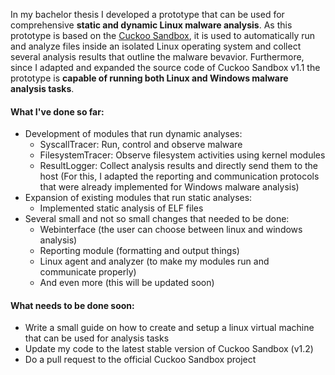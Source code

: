 In my bachelor thesis I developed a prototype that can be used for comprehensive **static and dynamic Linux malware analysis**. As this prototype is based on the [Cuckoo Sandbox](http://www.cuckoosandbox.org), it is used to automatically run and analyze files inside an isolated Linux operating system and collect several analysis results that outline the malware bevavior. Furthermore, since I adapted and expanded the source code of Cuckoo Sandbox v1.1 the prototype is **capable of running both Linux and Windows malware analysis tasks**.

#### What I've done so far:
* Development of modules that run dynamic analyses:
  * SyscallTracer: Run, control and observe malware
  * FilesystemTracer: Observe filesystem activities using kernel modules
  * ResultLogger: Collect analysis results and directly send them to the host (For this, I adapted the reporting and communication protocols that were already implemented for Windows malware analysis)
* Expansion of existing modules that run static analyses:
  * Implemented static analysis of ELF files
* Several small and not so small changes that needed to be done:
  * Webinterface (the user can choose between linux and windows analysis)
  * Reporting module (formatting and output things)
  * Linux agent and analyzer (to make my modules run and communicate properly)
  * And even more (this will be updated soon)
  

#### What needs to be done soon:
* Write a small guide on how to create and setup a linux virtual machine that can be used for analysis tasks
* Update my code to the latest stable version of Cuckoo Sandbox (v1.2)
* Do a pull request to the official Cuckoo Sandbox project
